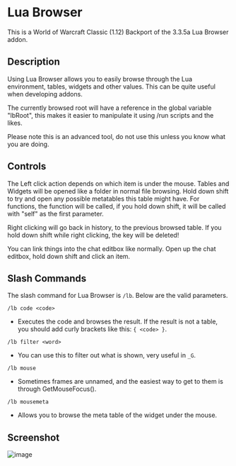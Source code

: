# Lua Browser

This is a World of Warcraft Classic (1.12) Backport of the 3.3.5a Lua Browser addon.

## Description
Using Lua Browser allows you to easily browse through the Lua environment, tables, widgets and other values.
This can be quite useful when developing addons.

The currently browsed root will have a reference in the global variable "lbRoot", this makes it easier to manipulate it using /run scripts and the likes.

Please note this is an advanced tool, do not use this unless you know what you are doing.

## Controls
The Left click action depends on which item is under the mouse.
Tables and Widgets will be opened like a folder in normal file browsing. Hold down shift to try and open any possible metatables this table might have.
For functions, the function will be called, if you hold down shift, it will be called with "self" as the first parameter.

Right clicking will go back in history, to the previous browsed table.
If you hold down shift while right clicking, the key will be deleted!

You can link things into the chat editbox like normally. Open up the chat editbox, hold down shift and click an item.

## Slash Commands
The slash command for Lua Browser is `/lb`. Below are the valid parameters.

`/lb code <code>`
- Executes the code and browses the result. If the result is not a table, you should add curly brackets like this: `{ <code> }`.

`/lb filter <word>`
- You can use this to filter out what is shown, very useful in `_G`.

`/lb mouse`
- Sometimes frames are unnamed, and the easiest way to get to them is through GetMouseFocus().

`/lb mousemeta`
- Allows you to browse the meta table of the widget under the mouse.

## Screenshot
![image](https://github.com/user-attachments/assets/ac76cf40-59ea-4672-946d-6348edb4a481)
